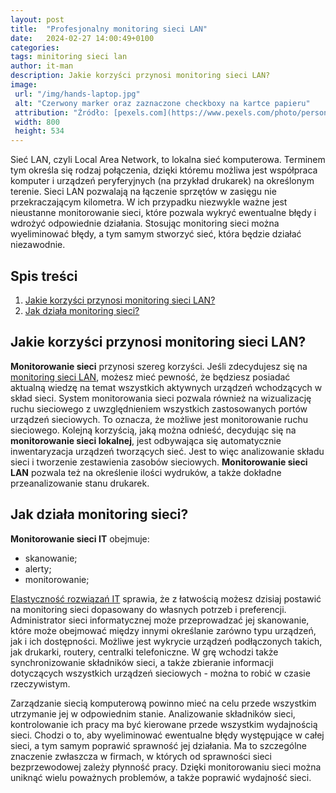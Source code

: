 ```yaml
---
layout: post
title:  "Profesjonalny monitoring sieci LAN"
date:   2024-02-27 14:00:49+0100
categories:
tags: minitoring sieci lan
author: it-man
description: Jakie korzyści przynosi monitoring sieci LAN?
image:
 url: "/img/hands-laptop.jpg"
 alt: "Czerwony marker oraz zaznaczone checkboxy na kartce papieru"
 attribution: "Źródło: [pexels.com](https://www.pexels.com/photo/person-using-laptop-computer-during-daytime-196655/); Licencja: [pexels.com/photo-license](https://www.pexels.com/photo-license/)"
 width: 800
 height: 534
---
```


Sieć LAN, czyli Local Area Network, to lokalna sieć komputerowa. Terminem tym określa się rodzaj połączenia, dzięki któremu możliwa jest współpraca komputer i urządzeń peryferyjnych (na przykład drukarek) na określonym terenie. Sieci LAN pozwalają na łączenie sprzętów w zasięgu nie przekraczającym kilometra. W ich przypadku niezwykle ważne jest nieustanne monitorowanie sieci, które pozwala wykryć ewentualne błędy i wdrożyć odpowiednie działania. Stosując monitoring sieci można wyeliminować błędy, a tym samym stworzyć sieć, która będzie działać niezawodnie.



<!-- more -->

## Spis treści
1. [Jakie korzyści przynosi monitoring sieci LAN?](#jakie-korzyści-przynosi-monitoring-sieci-lan)
2. [Jak działa monitoring sieci?](#jak-działa-monitoring-sieci)

## Jakie korzyści przynosi monitoring sieci LAN?

**Monitorowanie sieci** przynosi szereg korzyści. Jeśli zdecydujesz się na [monitoring sieci LAN](https://www.it-man.pl/funkcjonalnosc/monitoring-sieci-lan/), możesz mieć pewność, że będziesz posiadać aktualną wiedzę na temat wszystkich aktywnych urządzeń wchodzących w skład sieci. System monitorowania sieci pozwala również na wizualizację ruchu sieciowego z uwzględnieniem wszystkich zastosowanych portów urządzeń sieciowych. To oznacza, że możliwe jest monitorowanie ruchu sieciowego. Kolejną korzyścią, jaką można odnieść, decydując się na **monitorowanie sieci lokalnej**, jest odbywająca się automatycznie inwentaryzacja urządzeń tworzących sieć. Jest to więc analizowanie składu sieci i tworzenie zestawienia zasobów sieciowych. **Monitorowanie sieci LAN** pozwala też na określenie ilości wydruków, a także dokładne przeanalizowanie stanu drukarek.

## Jak działa monitoring sieci?

**Monitorowanie sieci IT** obejmuje:

* skanowanie;
* alerty;
* monitorowanie;

[Elastyczność rozwiązań IT](https://www.it-man.pl/) sprawia, że z łatwością możesz dzisiaj postawić na monitoring sieci dopasowany do własnych potrzeb i preferencji. Administrator sieci informatycznej może przeprowadzać jej skanowanie, które może obejmować między innymi określanie zarówno typu urządzeń, jak i ich dostępności. Możliwe jest wykrycie urządzeń podłączonych takich, jak drukarki, routery, centralki telefoniczne. W grę wchodzi także synchronizowanie składników sieci, a także zbieranie informacji dotyczących wszystkich urządzeń sieciowych - można to robić w czasie rzeczywistym.

Zarządzanie siecią komputerową powinno mieć na celu przede wszystkim utrzymanie jej w odpowiednim stanie. Analizowanie składników sieci, kontrolowanie ich pracy ma być kierowane przede wszystkim wydajnością sieci. Chodzi o to, aby wyeliminować ewentualne błędy występujące w całej sieci, a tym samym poprawić sprawność jej działania. Ma to szczególne znaczenie zwłaszcza w firmach, w których od sprawności sieci bezprzewodowej zależy płynność pracy. Dzięki monitorowaniu sieci można uniknąć wielu poważnych problemów, a także poprawić wydajność sieci.
